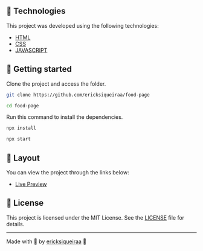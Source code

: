 ## 🧪 Technologies

This project was developed using the following technologies:

- [HTML](https://developer.mozilla.org/en-US/docs/Web/HTML)
- [CSS](https://developer.mozilla.org/en-US/docs/Web/CSS)
- [JAVASCRIPT](https://developer.mozilla.org/en-US/docs/Web/JavaScript)

## 🚀 Getting started

Clone the project and access the folder.

```bash
git clone https://github.com/ericksiqueiraa/food-page

cd food-page
```

Run this command to install the dependencies.

```bash
npx install

npx start
```

## 🔖 Layout

You can view the project through the links below:

- [Live Preview](https://foodpagev1.netlify.app/)


## 📝 License

This project is licensed under the MIT License. See the [LICENSE](LICENSE) file for details.

---

Made with 💜 by [ericksiqueiraa](https://github.com/ericksiqueiraa) 👋
